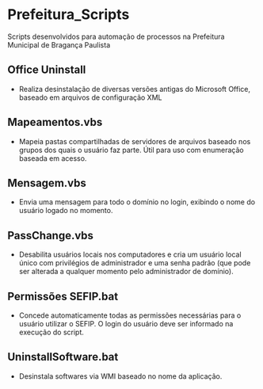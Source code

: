 # Prefeitura_Scripts
Scripts desenvolvidos para automação de processos na Prefeitura Municipal de Bragança Paulista


Office Uninstall 
-----------------
- Realiza desinstalação de diversas versões antigas do Microsoft Office, baseado em arquivos de configuração XML

Mapeamentos.vbs 
-----------------
- Mapeia pastas compartilhadas de servidores de arquivos baseado nos grupos dos quais o usuário faz parte. Útil para uso com enumeração baseada em acesso.

Mensagem.vbs 
-----------------
- Envia uma mensagem para todo o domínio no login, exibindo o nome do usuário logado no momento.

PassChange.vbs
-----------------
- Desabilita usuários locais nos computadores e cria um usuário local único com privilégios de administrador e uma senha padrão (que pode ser alterada a qualquer momento pelo administrador de domínio).
 
Permissões SEFIP.bat
-----------------
- Concede automaticamente todas as permissões necessárias para o usuário utilizar o SEFIP. O login do usuário deve ser informado na execução do script.

UninstallSoftware.bat
-----------------
- Desinstala softwares via WMI baseado no nome da aplicação.
